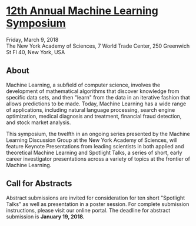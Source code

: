 # [12th Annual Machine Learning Symposium](https://www.nyas.org/events/2018/12th-annual-machine-learning-symposium/) 
Friday, March 9, 2018   
The New York Academy of Sciences, 7 World Trade Center, 250 Greenwich St Fl 40, New York, USA  


## About

Machine Learning, a subfield of computer science, involves the development of mathematical algorithms that discover knowledge from specific data sets, and then "learn" from the data in an iterative fashion that allows predictions to be made. Today, Machine Learning has a wide range of applications, including natural language processing, search engine optimization, medical diagnosis and treatment, financial fraud detection, and stock market analysis.

This symposium, the twelfth in an ongoing series presented by the Machine Learning Discussion Group at the New York Academy of Sciences, will feature Keynote Presentations from leading scientists in both applied and theoretical Machine Learning and Spotlight Talks, a series of short, early career investigator presentations across a variety of topics at the frontier of Machine Learning.

## Call for Abstracts
Abstract submissions are invited for consideration for ten short "Spotlight Talks" as well as presentation in a poster session. For complete submission instructions, please visit our online portal. The deadline for abstract submission is **January 19, 2018.**


